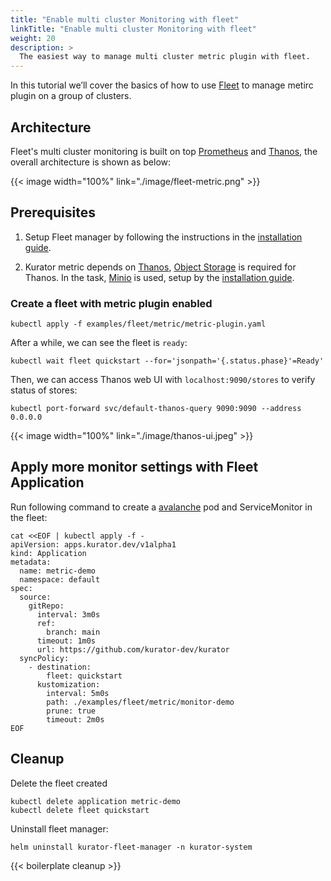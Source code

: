 ```yaml
---
title: "Enable multi cluster Monitoring with fleet"
linkTitle: "Enable multi cluster Monitoring with fleet"
weight: 20
description: >
  The easiest way to manage multi cluster metric plugin with fleet.
---
```


In this tutorial we’ll cover the basics of how to use [Fleet](https://kurator.dev/docs/references/fleet-api/#fleet) to manage metirc plugin on a group of clusters.

## Architecture

Fleet's multi cluster monitoring is built on top [Prometheus](https://prometheus.io/) and [Thanos](https://thanos.io/), the overall architecture is shown as below: 

{{< image width="100%"
    link="./image/fleet-metric.png"
    >}}

## Prerequisites

1. Setup Fleet manager by following the instructions in the [installation guide](/docs/setup/install-fleet-manager/).

1. Kurator metric depends on [Thanos](https://thanos.io), [Object Storage](https://thanos.io/tip/thanos/storage.md/) is required for Thanos. In the task, [Minio](https://min.io/) is used, setup by the [installation guide](/docs/setup/install-minio).


### Create a fleet with metric plugin enabled

```console
kubectl apply -f examples/fleet/metric/metric-plugin.yaml
```

After a while, we can see the fleet is `ready`:

```console
kubectl wait fleet quickstart --for='jsonpath='{.status.phase}'=Ready'
```

Then, we can access Thanos web UI with `localhost:9090/stores` to verify status of stores:

```console
kubectl port-forward svc/default-thanos-query 9090:9090 --address 0.0.0.0
```

{{< image width="100%"
    link="./image/thanos-ui.jpeg"
    >}}

## Apply more monitor settings with Fleet Application

Run following command to create a [avalanche](https://github.com/prometheus-community/avalanche) pod and ServiceMonitor in the fleet:

```console
cat <<EOF | kubectl apply -f -
apiVersion: apps.kurator.dev/v1alpha1
kind: Application
metadata:
  name: metric-demo
  namespace: default
spec:
  source:
    gitRepo:
      interval: 3m0s
      ref:
        branch: main
      timeout: 1m0s
      url: https://github.com/kurator-dev/kurator
  syncPolicy:
    - destination:
        fleet: quickstart
      kustomization:
        interval: 5m0s
        path: ./examples/fleet/metric/monitor-demo
        prune: true
        timeout: 2m0s
EOF
```

## Cleanup

Delete the fleet created

```console
kubectl delete application metric-demo
kubectl delete fleet quickstart
```

Uninstall fleet manager:

```console
helm uninstall kurator-fleet-manager -n kurator-system
```

{{< boilerplate cleanup >}}
